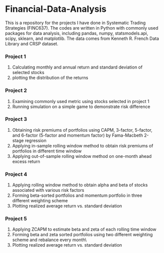 # Financial-Data-Analysis
This is a repository for the projects I have done in Systematic Trading Strategies (FINC637). 
The codes are written in Python with commonly used packages for data analysis, including pandas, numpy, statsmodels.api, scipy, sklearn, and matplotlib. 
The data comes from Kenneth R. French Data Library and CRSP dataset.


### Project 1
1. Calculating monthly and annual return and standard deviation of selected stocks
2. plotting the distribution of the returns

### Project 2
1. Examining commonly used metric using stocks selected in project 1
2. Running simulation on a simple game to demonstrate risk difference

### Project 3
1. Obtaining risk premiums of portfolios using CAPM, 3-factor, 5-factor, and 6-factor (5-factor and momentum factor) by Fama-Macbeth 2-stage regression
2. Applying in-sample rolling window method to obtain risk premiums of portfolios in different time window
3. Applying out-of-sample rolling window method on one-month ahead excess return

### Project 4
1. Applying rolling window method to obtain alpha and beta of stocks associated with various risk factors
2. Forming beta-sorted portfolios and momentum portfolio in three different weighting scheme
3. Plotting realized average return vs. standard deviation

### Project 5
1. Applying ZCAPM to estimate beta and zeta of each rolling time window
2. Forming beta and zeta sorted portfolios using two different weighting scheme and rebalance every month\
3. Plotting realized average return vs. standard deviation
